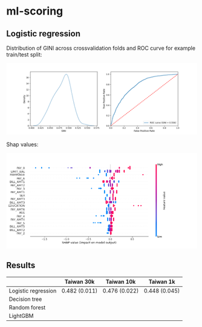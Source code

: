 # ml-scoring

## Logistic regression

Distribution of GINI across crossvalidation folds and ROC curve for example train/test split:

<img src="./Img/logreg_cv_roc.png" width="800"/>

Shap values:

<img src="./Img/logreg_shap.png" width="800"/>

## Results

|                      | Taiwan 30k | Taiwan 10k | Taiwan 1k |
|----------------------|------------|------------|-----------|
| Logistic regression  | 0.482 (0.011) | 0.476 (0.022) | 0.448 (0.045) |
| Decision tree        |            |            |           |
| Random forest        |            |            |           |
| LightGBM             |            |            |           |